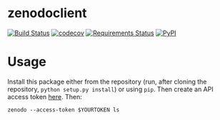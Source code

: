 # zenodoclient

[![Build Status](https://travis-ci.org/shh-dlce/zenodoclient.svg?branch=master)](https://travis-ci.org/shh-dlce/zenodoclient)
[![codecov](https://codecov.io/gh/shh-dlce/zenodoclient/branch/master/graph/badge.svg)](https://codecov.io/gh/cldf/zenodoclient)
[![Requirements Status](https://requires.io/github/cldf/zenodoclient/requirements.svg?branch=master)](https://requires.io/github/cldf/zenodoclient/requirements/?branch=master)
[![PyPI](https://img.shields.io/pypi/v/zenodoclient.svg)](https://pypi.org/project/zenodoclient)

# Usage

Install this package either from the repository (run, after cloning the repository, `python setup.py install`) or using `pip`. Then create an API access token [here](https://zenodo.org/account/settings/applications/tokens/new/). Then:
```
zenodo --access-token $YOURTOKEN ls
```

